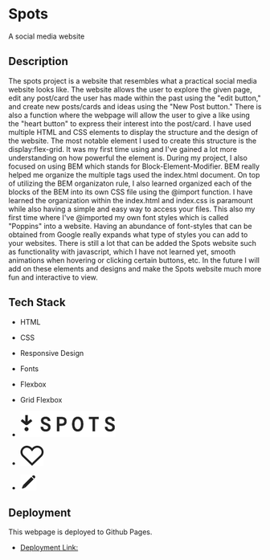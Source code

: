# Spots

A social media website

## Description

The spots project is a website that resembles what a practical social media website looks like. The website allows the user to explore the given page, edit any post/card the user has made within the past using the "edit button," and create new posts/cards and ideas using the "New Post button." There is also a function where the webpage will allow the user to give a like using the "heart button" to express their interest into the post/card. I have used multiple HTML and CSS elements to display the structure and the design of the website. The most notable element I used to create this structure is the display:flex-grid. It was my first time using and I've gained a lot more understanding on how powerful the element is. During my project, I also focused on using BEM which stands for Block-Element-Modifier. BEM really helped me organize the multiple tags used the index.html document. On top of utilizing the BEM organizaton rule, I also learned organized each of the blocks of the BEM into its own CSS file using the @import function. I have learned the organization within the index.html and index.css is paramount while also having a simple and easy way to access your files. This also my first time where I've @imported my own font styles which is called "Poppins" into a website. Having an abundance of font-styles that can be obtained from Google really expands what type of styles you can add to your websites. There is still a lot that can be added the Spots website such as functionality with javascript, which I have not learned yet, smooth animations when hovering or clicking certain buttons, etc. In the future I will add on these elements and designs and make the Spots website much more fun and interactive to view.

## Tech Stack

* HTML

* CSS

* Responsive Design

* Fonts

* Flexbox

* Grid Flexbox

*  ![alt text](./images/demo/spotslogo.svg)

* ![alt text](./images/demo/heart.svg)

*  ![alt text](./images/demo/pencil.svg)

## Deployment

This webpage is deployed to Github Pages.

* [Deployment Link:](https://dwan5000.github.io/se_project_spots/) 

